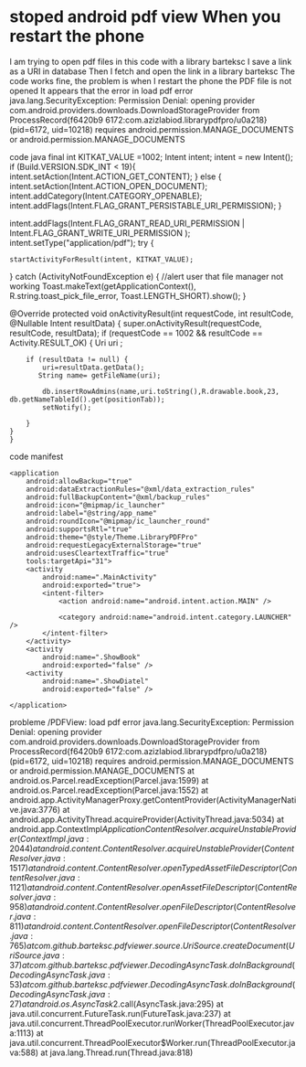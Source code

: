 
# stoped android pdf view When you restart the phone

I am trying to open pdf files in this code with a library barteksc
I save a link as a URI in database Then I fetch and open the link in a library barteksc
The code works fine, the problem is when I restart the phone the PDF file is not opened It appears that the error in
load pdf error
    java.lang.SecurityException: Permission Denial: opening provider com.android.providers.downloads.DownloadStorageProvider from ProcessRecord{f6420b9 6172:com.azizlabiod.librarypdfpro/u0a218} (pid=6172, uid=10218) requires android.permission.MANAGE_DOCUMENTS or android.permission.MANAGE_DOCUMENTS

code java
final int KITKAT_VALUE =1002;
Intent intent;
intent = new Intent();
if (Build.VERSION.SDK_INT < 19){
    intent.setAction(Intent.ACTION_GET_CONTENT);
} else {
    intent.setAction(Intent.ACTION_OPEN_DOCUMENT);
    intent.addCategory(Intent.CATEGORY_OPENABLE);
    intent.addFlags(Intent.FLAG_GRANT_PERSISTABLE_URI_PERMISSION);
}

intent.addFlags(Intent.FLAG_GRANT_READ_URI_PERMISSION |  Intent.FLAG_GRANT_WRITE_URI_PERMISSION  );
intent.setType("application/pdf");
try {

    startActivityForResult(intent, KITKAT_VALUE);
} catch (ActivityNotFoundException e) {
    //alert user that file manager not working
    Toast.makeText(getApplicationContext(), R.string.toast_pick_file_error, Toast.LENGTH_SHORT).show();
}




@Override
protected void onActivityResult(int requestCode, int resultCode, @Nullable Intent resultData) {
    super.onActivityResult(requestCode, resultCode, resultData);
    if (requestCode == 1002
            && resultCode == Activity.RESULT_OK) {
        Uri uri ;

        if (resultData != null) {
            uri=resultData.getData();
           String name= getFileName(uri);

            db.insertRowAdmins(name,uri.toString(),R.drawable.book,23, db.getNameTableId().get(positionTab));
            setNotify();

        }
    }
    }

code manifest
<uses-permission android:name="android.permission.ACCESS_NETWORK_STATE"/>
    <uses-permission android:name="android.permission.WRITE_EXTERNAL_STORAGE" />
    <uses-permission android:name="android.permission.READ_EXTERNAL_STORAGE" />
    <uses-permission android:name="android.permission.INTERNET" />
    <uses-permission android:name="android.permission.MANAGE_DOCUMENTS"
        tools:ignore="ProtectedPermissions" />
    <uses-permission android:name="android.permission.MANAGE_EXTERNAL_STORAGE" />
    <uses-permission android:name="android.permission.WAKE_LOCK" />


    <application
        android:allowBackup="true"
        android:dataExtractionRules="@xml/data_extraction_rules"
        android:fullBackupContent="@xml/backup_rules"
        android:icon="@mipmap/ic_launcher"
        android:label="@string/app_name"
        android:roundIcon="@mipmap/ic_launcher_round"
        android:supportsRtl="true"
        android:theme="@style/Theme.LibraryPDFPro"
        android:requestLegacyExternalStorage="true"
        android:usesCleartextTraffic="true"
        tools:targetApi="31">
        <activity
            android:name=".MainActivity"
            android:exported="true">
            <intent-filter>
                <action android:name="android.intent.action.MAIN" />

                <category android:name="android.intent.category.LAUNCHER" />
            </intent-filter>
        </activity>
        <activity
            android:name=".ShowBook"
            android:exported="false" />
        <activity
            android:name=".ShowDiatel"
            android:exported="false" />

    </application>

</manifest>

probleme
/PDFView: load pdf error
    java.lang.SecurityException: Permission Denial: opening provider com.android.providers.downloads.DownloadStorageProvider from ProcessRecord{f6420b9 6172:com.azizlabiod.librarypdfpro/u0a218} (pid=6172, uid=10218) requires android.permission.MANAGE_DOCUMENTS or android.permission.MANAGE_DOCUMENTS
        at android.os.Parcel.readException(Parcel.java:1599)
        at android.os.Parcel.readException(Parcel.java:1552)
        at android.app.ActivityManagerProxy.getContentProvider(ActivityManagerNative.java:3776)
        at android.app.ActivityThread.acquireProvider(ActivityThread.java:5034)
        at android.app.ContextImpl$ApplicationContentResolver.acquireUnstableProvider(ContextImpl.java:2044)
        at android.content.ContentResolver.acquireUnstableProvider(ContentResolver.java:1517)
        at android.content.ContentResolver.openTypedAssetFileDescriptor(ContentResolver.java:1121)
        at android.content.ContentResolver.openAssetFileDescriptor(ContentResolver.java:958)
        at android.content.ContentResolver.openFileDescriptor(ContentResolver.java:811)
        at android.content.ContentResolver.openFileDescriptor(ContentResolver.java:765)
        at com.github.barteksc.pdfviewer.source.UriSource.createDocument(UriSource.java:37)
        at com.github.barteksc.pdfviewer.DecodingAsyncTask.doInBackground(DecodingAsyncTask.java:53)
        at com.github.barteksc.pdfviewer.DecodingAsyncTask.doInBackground(DecodingAsyncTask.java:27)
        at android.os.AsyncTask$2.call(AsyncTask.java:295)
        at java.util.concurrent.FutureTask.run(FutureTask.java:237)
        at java.util.concurrent.ThreadPoolExecutor.runWorker(ThreadPoolExecutor.java:1113)
        at java.util.concurrent.ThreadPoolExecutor$Worker.run(ThreadPoolExecutor.java:588)
        at java.lang.Thread.run(Thread.java:818)



        